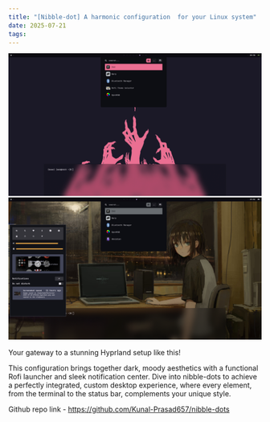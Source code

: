 ```yaml
---
title: "[Nibble-dot] A harmonic configuration  for your Linux system"
date: 2025-07-21
tags:
---
```

 ![Image Description](/images/2025-07-21-203829_hyprshot.png)
![Image Description](/images/2025-07-20-190200_hyprshot.png)
   
   Your gateway to a stunning Hyprland setup like this!
   
   This configuration brings together dark, moody aesthetics with a functional Rofi launcher and sleek notification center. Dive into nibble-dots to achieve a perfectly integrated, custom desktop experience, where every element, from the terminal to the status bar, complements your unique style.

Github repo link - https://github.com/Kunal-Prasad657/nibble-dots

